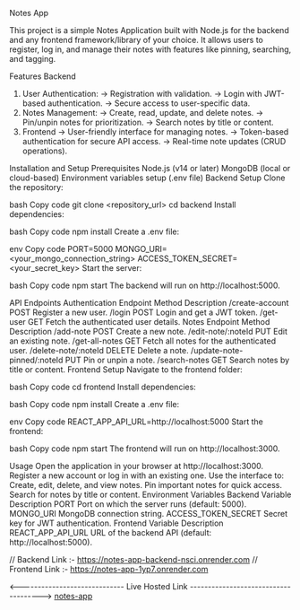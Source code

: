 Notes App

This project is a simple Notes Application built with Node.js for the backend and any frontend framework/library of your choice. It allows users to register, log in, and manage their notes with features like pinning, searching, and tagging.

Features
Backend
1) User Authentication:
    -> Registration with validation.
    -> Login with JWT-based authentication.
    -> Secure access to user-specific data.
2) Notes Management:
    -> Create, read, update, and delete notes.
    -> Pin/unpin notes for prioritization.
    -> Search notes by title or content.
3) Frontend
    -> User-friendly interface for managing notes.
    -> Token-based authentication for secure API access.
    -> Real-time note updates (CRUD operations).
   
Installation and Setup
Prerequisites
Node.js (v14 or later)
MongoDB (local or cloud-based)
Environment variables setup (.env file)
Backend Setup
Clone the repository:

bash
Copy code
git clone <repository_url>
cd backend
Install dependencies:

bash
Copy code
npm install
Create a .env file:

env
Copy code
PORT=5000
MONGO_URI=<your_mongo_connection_string>
ACCESS_TOKEN_SECRET=<your_secret_key>
Start the server:

bash
Copy code
npm start
The backend will run on http://localhost:5000.

API Endpoints
Authentication
Endpoint	Method	Description
/create-account	POST	Register a new user.
/login	POST	Login and get a JWT token.
/get-user	GET	Fetch the authenticated user details.
Notes
Endpoint	Method	Description
/add-note	POST	Create a new note.
/edit-note/:noteId	PUT	Edit an existing note.
/get-all-notes	GET	Fetch all notes for the authenticated user.
/delete-note/:noteId	DELETE	Delete a note.
/update-note-pinned/:noteId	PUT	Pin or unpin a note.
/search-notes	GET	Search notes by title or content.
Frontend Setup
Navigate to the frontend folder:

bash
Copy code
cd frontend
Install dependencies:

bash
Copy code
npm install
Create a .env file:

env
Copy code
REACT_APP_API_URL=http://localhost:5000
Start the frontend:

bash
Copy code
npm start
The frontend will run on http://localhost:3000.

Usage
Open the application in your browser at http://localhost:3000.
Register a new account or log in with an existing one.
Use the interface to:
Create, edit, delete, and view notes.
Pin important notes for quick access.
Search for notes by title or content.
Environment Variables
Backend
Variable	Description
PORT	Port on which the server runs (default: 5000).
MONGO_URI	MongoDB connection string.
ACCESS_TOKEN_SECRET	Secret key for JWT authentication.
Frontend
Variable	Description
REACT_APP_API_URL	URL of the backend API (default: http://localhost:5000).








// Backend Link :- https://notes-app-backend-nsci.onrender.com
// Frontend Link :- https://notes-app-1yp7.onrender.com

<-----------------------------  Live Hosted Link  ------------------------------------->
[notes-app](https://notes-app-1yp7.onrender.com)

